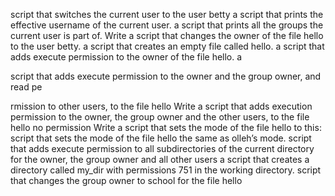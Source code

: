 script that switches the current user to the user betty
a script that prints the effective username of the current user.
a script that prints all the groups the current user is part of.
Write a script that changes the owner of the file hello to the user betty.
a script that creates an empty file called hello.
a script that adds execute permission to the owner of the file hello.
a 

script that adds execute permission to the owner and the group owner, and read pe

rmission to other users, to the file hello
Write a script that adds execution permission to the owner, the group owner and the other users, to the file hello
no permission
Write a script that sets the mode of the file hello to this:
 script that sets the mode of the file hello the same as olleh’s mode.
 script that adds execute permission to all subdirectories of the current directory for the owner, the group owner and all other users
a script that creates a directory called my_dir with permissions 751 in the working directory.
script that changes the group owner to school for the file hello
